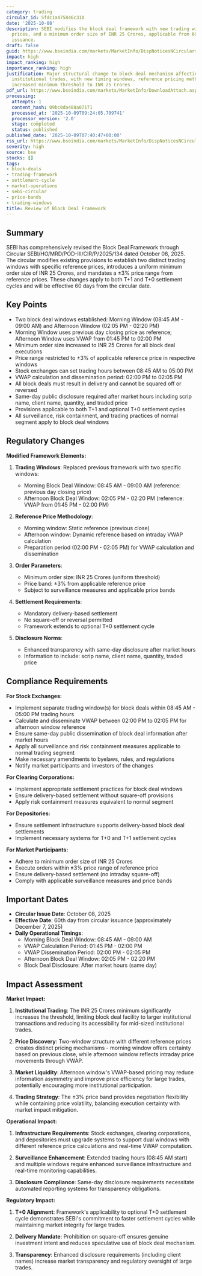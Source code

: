 ```yaml
---
category: trading
circular_id: 5fdc1a475846c310
date: '2025-10-08'
description: SEBI modifies the block deal framework with new trading windows, reference
  prices, and a minimum order size of INR 25 Crores, applicable from 60 days of circular
  issuance.
draft: false
guid: https://www.bseindia.com/markets/MarketInfo/DispNoticesNCirculars.aspx?Noticeid={7855D378-B2E2-4A21-8666-562F37C9DF94}&noticeno=20251009-7&dt=10/09/2025&icount=7&totcount=14&flag=0
impact: high
impact_ranking: high
importance_ranking: high
justification: Major structural change to block deal mechanism affecting all large
  institutional trades, with new timing windows, reference pricing methodology, and
  increased minimum threshold to INR 25 Crores
pdf_url: https://www.bseindia.com/markets/MarketInfo/DownloadAttach.aspx?id=20251009-7&attachedId=b71adf93-3abe-4abd-b1c0-450387cc7d0a
processing:
  attempts: 1
  content_hash: 09bc0da488a07171
  processed_at: '2025-10-09T09:24:05.709741'
  processor_version: '2.0'
  stage: completed
  status: published
published_date: '2025-10-09T07:40:47+00:00'
rss_url: https://www.bseindia.com/markets/MarketInfo/DispNoticesNCirculars.aspx?Noticeid={7855D378-B2E2-4A21-8666-562F37C9DF94}&noticeno=20251009-7&dt=10/09/2025&icount=7&totcount=14&flag=0
severity: high
source: bse
stocks: []
tags:
- block-deals
- trading-framework
- settlement-cycle
- market-operations
- sebi-circular
- price-bands
- trading-windows
title: Review of Block Deal Framework
---
```


## Summary

SEBI has comprehensively revised the Block Deal Framework through Circular SEBI/HO/MRD/POD-III/CIR/P/2025/134 dated October 08, 2025. The circular modifies existing provisions to establish two distinct trading windows with specific reference prices, introduces a uniform minimum order size of INR 25 Crores, and mandates a ±3% price range from reference prices. These changes apply to both T+1 and T+0 settlement cycles and will be effective 60 days from the circular date.

## Key Points

- Two block deal windows established: Morning Window (08:45 AM - 09:00 AM) and Afternoon Window (02:05 PM - 02:20 PM)
- Morning Window uses previous day closing price as reference; Afternoon Window uses VWAP from 01:45 PM to 02:00 PM
- Minimum order size increased to INR 25 Crores for all block deal executions
- Price range restricted to ±3% of applicable reference price in respective windows
- Stock exchanges can set trading hours between 08:45 AM to 05:00 PM
- VWAP calculation and dissemination period: 02:00 PM to 02:05 PM
- All block deals must result in delivery and cannot be squared off or reversed
- Same-day public disclosure required after market hours including scrip name, client name, quantity, and traded price
- Provisions applicable to both T+1 and optional T+0 settlement cycles
- All surveillance, risk containment, and trading practices of normal segment apply to block deal windows

## Regulatory Changes

**Modified Framework Elements:**

1. **Trading Windows**: Replaced previous framework with two specific windows:
   - Morning Block Deal Window: 08:45 AM - 09:00 AM (reference: previous day closing price)
   - Afternoon Block Deal Window: 02:05 PM - 02:20 PM (reference: VWAP from 01:45 PM - 02:00 PM)

2. **Reference Price Methodology**: 
   - Morning window: Static reference (previous close)
   - Afternoon window: Dynamic reference based on intraday VWAP calculation
   - Preparation period (02:00 PM - 02:05 PM) for VWAP calculation and dissemination

3. **Order Parameters**:
   - Minimum order size: INR 25 Crores (uniform threshold)
   - Price band: ±3% from applicable reference price
   - Subject to surveillance measures and applicable price bands

4. **Settlement Requirements**:
   - Mandatory delivery-based settlement
   - No square-off or reversal permitted
   - Framework extends to optional T+0 settlement cycle

5. **Disclosure Norms**:
   - Enhanced transparency with same-day disclosure after market hours
   - Information to include: scrip name, client name, quantity, traded price

## Compliance Requirements

**For Stock Exchanges:**
- Implement separate trading window(s) for block deals within 08:45 AM - 05:00 PM trading hours
- Calculate and disseminate VWAP between 02:00 PM to 02:05 PM for afternoon window reference
- Ensure same-day public dissemination of block deal information after market hours
- Apply all surveillance and risk containment measures applicable to normal trading segment
- Make necessary amendments to byelaws, rules, and regulations
- Notify market participants and investors of the changes

**For Clearing Corporations:**
- Implement appropriate settlement practices for block deal windows
- Ensure delivery-based settlement without square-off provisions
- Apply risk containment measures equivalent to normal segment

**For Depositories:**
- Ensure settlement infrastructure supports delivery-based block deal settlements
- Implement necessary systems for T+0 and T+1 settlement cycles

**For Market Participants:**
- Adhere to minimum order size of INR 25 Crores
- Execute orders within ±3% price range of reference price
- Ensure delivery-based settlement (no intraday square-off)
- Comply with applicable surveillance measures and price bands

## Important Dates

- **Circular Issue Date**: October 08, 2025
- **Effective Date**: 60th day from circular issuance (approximately December 7, 2025)
- **Daily Operational Timings**:
  - Morning Block Deal Window: 08:45 AM - 09:00 AM
  - VWAP Calculation Period: 01:45 PM - 02:00 PM
  - VWAP Dissemination Period: 02:00 PM - 02:05 PM
  - Afternoon Block Deal Window: 02:05 PM - 02:20 PM
  - Block Deal Disclosure: After market hours (same day)

## Impact Assessment

**Market Impact:**

1. **Institutional Trading**: The INR 25 Crores minimum significantly increases the threshold, limiting block deal facility to larger institutional transactions and reducing its accessibility for mid-sized institutional trades.

2. **Price Discovery**: Two-window structure with different reference prices creates distinct pricing mechanisms - morning window offers certainty based on previous close, while afternoon window reflects intraday price movements through VWAP.

3. **Market Liquidity**: Afternoon window's VWAP-based pricing may reduce information asymmetry and improve price efficiency for large trades, potentially encouraging more institutional participation.

4. **Trading Strategy**: The ±3% price band provides negotiation flexibility while containing price volatility, balancing execution certainty with market impact mitigation.

**Operational Impact:**

1. **Infrastructure Requirements**: Stock exchanges, clearing corporations, and depositories must upgrade systems to support dual windows with different reference price calculations and real-time VWAP computation.

2. **Surveillance Enhancement**: Extended trading hours (08:45 AM start) and multiple windows require enhanced surveillance infrastructure and real-time monitoring capabilities.

3. **Disclosure Compliance**: Same-day disclosure requirements necessitate automated reporting systems for transparency obligations.

**Regulatory Impact:**

1. **T+0 Alignment**: Framework's applicability to optional T+0 settlement cycle demonstrates SEBI's commitment to faster settlement cycles while maintaining market integrity for large trades.

2. **Delivery Mandate**: Prohibition on square-off ensures genuine investment intent and reduces speculative use of block deal mechanism.

3. **Transparency**: Enhanced disclosure requirements (including client names) increase market transparency and regulatory oversight of large trades.